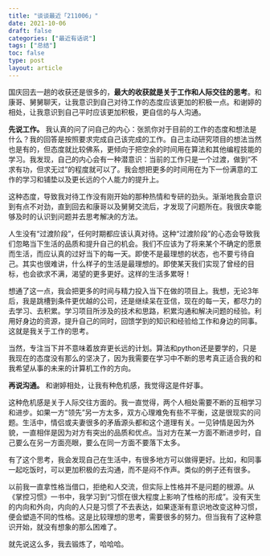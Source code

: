 ```yaml
---
title: "谈谈最近「211006」"
date: 2021-10-06
draft: false
categories: ["最近有话说"]
tags: ["总结"]
toc: false
type: post
layout: article
---
```


国庆回去一趟的收获还是很多的，**最大的收获就是关于工作和人际交往的思考**。和康哥、舅舅聊天，让我意识到自己对待工作的态度应该更加的积极一点。和谢婷的相处，让我意识到自己平时应该更加积极，更自信的与人沟通。

**先说工作。** 我认真的问了问自己的内心：张凯你对于目前的工作的态度和想法是什么？我的回答是按照要求完成自己该完成的工作。自己主动研究项目的想法当然也是有的，但态度就比较佛系，更倾向于把空余的时间用在算法和其他编程技能的学习。我发现，自己的内心会有一种潜意识：当前的工作只是一个过渡，做到“不求有功，但求无过”的程度就可以了。我会想把更多的时间用在为下一份满意的工作的学习和铺垫以及更长远的个人能力的提升上。

这种态度，导致我对待工作没有刚开始的那种热情和专研的劲头。渐渐地我会意识到有点不对劲，直到回去和康哥以及舅舅交流后，才发现了问题所在。我很庆幸能够及时的认识到问题并去思考解决的方法。

人生没有“过渡阶段”，任何时期都应该认真对待。这种“过渡阶段”的心态会导致我们忽略当下生活的品质和提升自己的机会。我们不应该为了将来某个不确定的愿景而生活，而应认真的过好当下的每一天。即使不是最理想的状态，也不要亏待自己。其实也很难讲，什么样子的生活是最理想的。即使某天我们实现了曾经的目标，也会欲求不满，渴望的更多更好。这样的生活多累呀！

想通了这一点，我会把更多的时间与精力投入当下在做的项目上。我想，无论3年后，我是跳槽到条件更优越的公司，还是继续呆在亚信，现在的每一天，都尽力的去学习、去积累。学习项目所涉及的技术和思路，积累沟通和解决问题的经验。利用好身边的资源，提升自己的同时，回馈学到的知识和经验给工作和身边的同事。这就是我关于工作的思考。

当然，专注当下并不意味着放弃更长远的计划。算法和python还是要学的，只是我现在的态度没有那么的坚决了，因为我需要在学习中不断的思考真正适合我的和我希望从事的未来的计算机工作的方向。

**再说沟通。** 和谢婷相处，让我有种危机感，我觉得这是件好事。

这种危机感是关于人际交往方面的。我一直觉得，两个人相处需要不断的互相学习和进步。如果一方“领先”另一方太多，双方心理难免有些不平衡，这是很现实的问题。生活中，情侣或夫妻很多的矛盾源头都和这个道理有关。一见钟情是因为外貌，一直相伴是因为对方有突出的品质和优点。当对方在某一方面不断进步时，自己要么在另一方面亮眼，要么在同一方面不要落下太多。

有了这个思考，我会发现自己在生活中，有很多地方可以做得更好。比如，和同事一起吃饭时，可以更加积极的去沟通，而不是闷不作声。类似的例子还有很多。

以前我一直拿性格当借口，拒绝和人交流，但实际上性格并不是问题的根源。从《掌控习惯》一书中，我学习到“习惯在很大程度上影响了性格的形成”。没有天生的内向和外向，内向的人只是习惯了不去表达，如果逐渐有意识地改变这种习惯，便会塑造不同的性格。这是比较理想的思考，需要很多的努力。但当我有了这种意识开始，就没有想象的那么困难了。

就先说这么多，我去锻炼了，哈哈哈。
